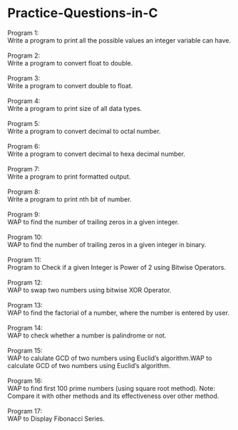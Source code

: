 # Practice-Questions-in-C
Program 1:<br>
Write a program to print all the possible values an integer variable can have.<br><br>
Program 2:<br>
Write a program to convert float to double.<br><br>
Program 3:<br>
Write a program to convert double to float.<br><br>
Program 4:<br>
Write a program to print size of all data types.<br><br>
Program 5:<br>
Write a program to convert decimal to octal number.<br><br>
Program 6:<br>
Write a program to convert decimal to hexa decimal number.<br><br>
Program 7:<br>
Write a program to print formatted output.<br><br>
Program 8:<br>
Write a program to print nth bit of number.<br><br>
Program 9:<br>
WAP to find the number of trailing zeros in a given integer.<br><br>
Program 10:<br>
WAP to find the number of trailing zeros in a given integer in binary.<br><br>
Program 11:<br>
Program to Check if a given Integer is Power of 2 using Bitwise Operators.<br><br>
Program 12:<br>
WAP to swap two numbers using bitwise XOR Operator.<br><br>
Program 13:<br>
WAP to find the factorial of a number, where the number is entered by user.<br><br>
Program 14:<br>
WAP to check whether a number is palindrome or not.<br><br>
Program 15:<br>
WAP to calulate GCD of two numbers using Euclid’s algorithm.WAP to calculate GCD of two numbers using Euclid’s algorithm.<br><br>
Program 16:<br>
WAP to find first 100 prime numbers (using square root method). Note: Compare it with other methods and its effectiveness over other method.<br><br>
Program 17:<br>
WAP to Display Fibonacci Series.
